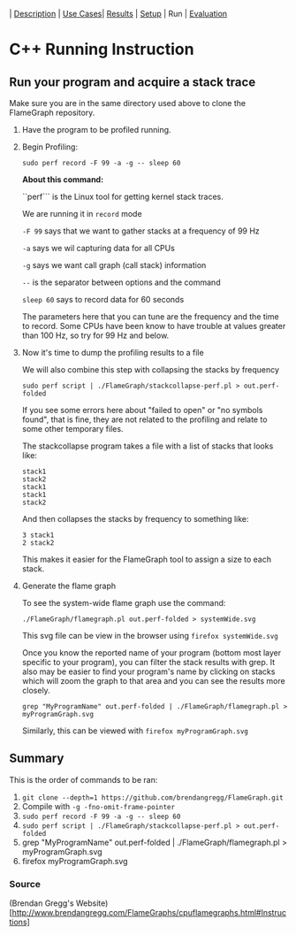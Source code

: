 | [Description](README.md) | [Use Cases](UseCases.md)| [Results](Results.md) | [Setup](Setup.md) | Run | [Evaluation](Evaluation.md)

# C++ Running Instruction

## Run your program and acquire a stack trace

Make sure you are in the same directory used above to clone the FlameGraph repository.

1. Have the program to be profiled running.

2. Begin Profiling:

    ```sudo perf record -F 99 -a -g -- sleep 60```
    
    **About this command:**
    
    ``perf``` is the Linux tool for getting kernel stack traces.
    
    We are running it in ```record``` mode
    
    ```-F 99``` says that we want to gather stacks at a frequency of 99 Hz
    
    ```-a``` says we wil capturing data for all CPUs
    
    ```-g``` says we want call graph (call stack) information
    
    ```--``` is the separator between options and the command
    
    ```sleep 60``` says to record data for 60 seconds
    
    
    The parameters here that you can tune are the frequency and the time to record. Some CPUs have been know to have trouble at values greater than 100 Hz, so try for 99 Hz and below.
    
    
3. Now it's time to dump the profiling results to a file

    We will also combine this step with collapsing the stacks by frequency
    
    ```sudo perf script | ./FlameGraph/stackcollapse-perf.pl > out.perf-folded```
    
    If you see some errors here about "failed to open" or "no symbols found", that is fine, they are not related to the profiling and relate to some other temporary files.
    
    The stackcollapse program takes a file with a list of stacks that looks like:
    
    ```
    stack1
    stack2
    stack1
    stack1
    stack2
    ```
    And then collapses the stacks by frequency to something like:
    
    ```
    3 stack1
    2 stack2
    ```
    
    This makes it easier for the FlameGraph tool to assign a size to each stack.

4. Generate the flame graph

    To see the system-wide flame graph use the command:
    
    ```./FlameGraph/flamegraph.pl out.perf-folded > systemWide.svg```
    
    This svg file can be view in the browser using ```firefox systemWide.svg```
    
    Once you know the reported name of your program (bottom most layer specific to your program), you can filter the stack results with grep.
    It also may be easier to find your program's name by clicking on stacks which will zoom the graph to that area and you can see the results more closely.
    
    ```
    grep "MyProgramName" out.perf-folded | ./FlameGraph/flamegraph.pl > myProgramGraph.svg
    ```
    
    Similarly, this can be viewed with ```firefox myProgramGraph.svg```

## Summary

This is the order of commands to be ran:

1. ```git clone --depth=1 https://github.com/brendangregg/FlameGraph.git```
2. Compile with ```-g -fno-omit-frame-pointer```
3. ```sudo perf record -F 99 -a -g -- sleep 60```
4. ```sudo perf script | ./FlameGraph/stackcollapse-perf.pl > out.perf-folded```
5. grep "MyProgramName" out.perf-folded | ./FlameGraph/flamegraph.pl > myProgramGraph.svg
6. firefox myProgramGraph.svg

### Source

(Brendan Gregg's Website)[http://www.brendangregg.com/FlameGraphs/cpuflamegraphs.html#Instructions]
